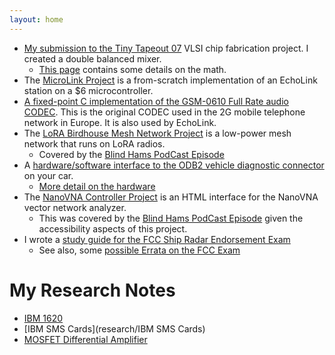 ```yaml
---
layout: home
---
```

* [My submission to the Tiny Tapeout 07](https://github.com/brucemack/tt07-sb-mixer) VLSI chip fabrication project. I created a double balanced mixer.
  * [This page](https://github.com/brucemack/tt07-sb-mixer/blob/main/docs/math.md) contains some details on the math.
* The [MicroLink Project](https://github.com/brucemack/microlink) is 
a from-scratch implementation of an EchoLink station on a $6 microcontroller.
* [A fixed-point C implementation of the GSM-0610 Full Rate audio CODEC](https://github.com/brucemack/gsm-0610-codec). This is the original CODEC used in the 2G mobile telephone network in Europe. It is also used by EchoLink.
* The [LoRA Birdhouse Mesh Network Project](https://github.com/brucemack/WARS-Birdhouse) is a low-power mesh network that runs on LoRA radios.
   * Covered by the [Blind Hams PodCast Episode](https://www.youtube.com/watch?v=8tOdMGnqepk)
* A [hardware/software interface to the ODB2 vehicle diagnostic connector](https://github.com/brucemack/hello-obd2) on your car.
  * [More detail on the hardware](https://github.com/brucemack/iso9141-interface)
* The [NanoVNA Controller Project](https://github.com/brucemack/nanovna-controller) is an HTML interface for the NanoVNA vector 
network analyzer.  
  * This was covered by the [Blind Hams PodCast Episode](https://www.youtube.com/watch?v=btvXQv5VkKs&t=336) given the accessibility
  aspects of this project.
* I wrote a [study guide for the FCC Ship Radar Endorsement Exam](https://www.amazon.com/Radar-Endorsement-Quick-Study-Guide/dp/B0CGL9TC46)
  * See also, some [possible Errata on the FCC Exam](fcc-element8/questions.html)

My Research Notes
=================

* [IBM 1620](research/IBM-1620)
* [IBM SMS Cards](research/IBM SMS Cards)
* [MOSFET Differential Amplifier](research/fet-differential-amp)

